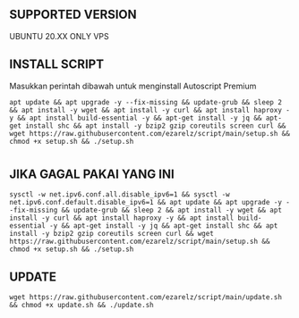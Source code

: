 ## SUPPORTED VERSION
UBUNTU 20.XX ONLY
VPS

## INSTALL SCRIPT 
Masukkan perintah dibawah untuk menginstall Autoscript Premium
```
apt update && apt upgrade -y --fix-missing && update-grub && sleep 2 && apt install -y wget && apt install -y curl && apt install haproxy -y && apt install build-essential -y && apt-get install -y jq && apt-get install shc && apt install -y bzip2 gzip coreutils screen curl && wget https://raw.githubusercontent.com/ezarelz/script/main/setup.sh && chmod +x setup.sh && ./setup.sh
```
#
#
## JIKA GAGAL PAKAI YANG INI
```
sysctl -w net.ipv6.conf.all.disable_ipv6=1 && sysctl -w net.ipv6.conf.default.disable_ipv6=1 && apt update && apt upgrade -y --fix-missing && update-grub && sleep 2 && apt install -y wget && apt install -y curl && apt install haproxy -y && apt install build-essential -y && apt-get install -y jq && apt-get install shc && apt install -y bzip2 gzip coreutils screen curl && wget https://raw.githubusercontent.com/ezarelz/script/main/setup.sh && chmod +x setup.sh && ./setup.sh
```

## UPDATE
```
wget https://raw.githubusercontent.com/ezarelz/script/main/update.sh && chmod +x update.sh && ./update.sh
```
